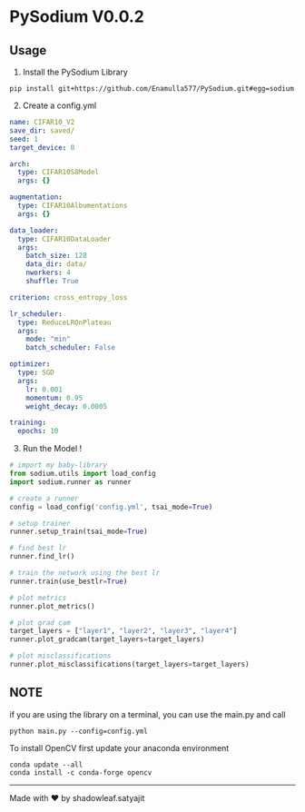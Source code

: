 # PySodium V0.0.2

## Usage

1. Install the PySodium Library

`pip install git+https://github.com/Enamulla577/PySodium.git#egg=sodium`

2. Create a config.yml

```yaml
name: CIFAR10_V2
save_dir: saved/
seed: 1
target_device: 0

arch:
  type: CIFAR10S8Model
  args: {}

augmentation:
  type: CIFAR10Albumentations
  args: {}

data_loader:
  type: CIFAR10DataLoader
  args:
    batch_size: 128
    data_dir: data/
    nworkers: 4
    shuffle: True

criterion: cross_entropy_loss

lr_scheduler:
  type: ReduceLROnPlateau
  args:
    mode: "min"
    batch_scheduler: False

optimizer:
  type: SGD
  args:
    lr: 0.001
    momentum: 0.95
    weight_decay: 0.0005

training:
  epochs: 10
```

3. Run the Model !

```python
# import my baby-library
from sodium.utils import load_config
import sodium.runner as runner

# create a runner
config = load_config('config.yml', tsai_mode=True)

# setup trainer
runner.setup_train(tsai_mode=True)

# find best lr
runner.find_lr()

# train the network using the best lr
runner.train(use_bestlr=True)

# plot metrics
runner.plot_metrics()

# plot grad cam
target_layers = ["layer1", "layer2", "layer3", "layer4"]
runner.plot_gradcam(target_layers=target_layers)

# plot misclassifications
runner.plot_misclassifications(target_layers=target_layers)
```

## NOTE

if you are using the library on a terminal, you can use the main.py and call

`python main.py --config=config.yml`

To install OpenCV first update your anaconda environment

```
conda update --all
conda install -c conda-forge opencv
```

---

Made with ❤ by shadowleaf.satyajit
